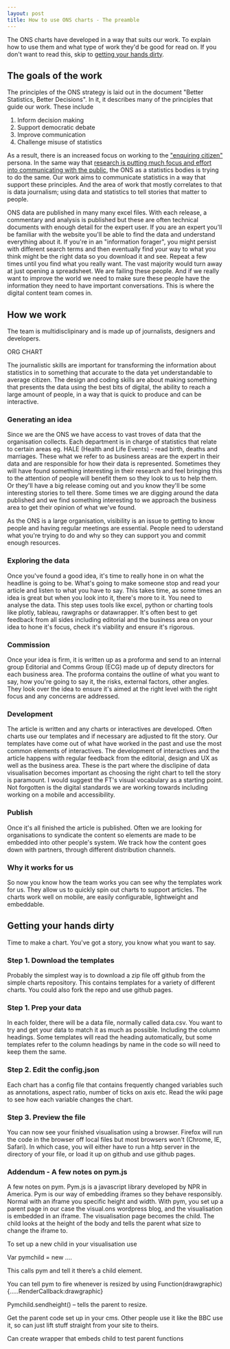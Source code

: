 ```yaml
---
layout: post
title: How to use ONS charts - The preamble
---
```



The ONS charts have developed in a way that suits our work. To explain how to use them and what type of work they'd be good for read on. If you don't want to read this, skip to [getting your hands dirty](\#handsdirty).

## The goals of the work

The principles of the ONS strategy is laid out in the document "Better Statistics, Better Decisions". In it, it describes many of the principles that guide our work. These include

1. Inform decision making
2. Support democratic debate
3. Improve communication
4. Challenge misuse of statistics

As a result, there is an increased focus on working to the ["enquiring citizen"](https://digitalblog.ons.gov.uk/2014/04/02/the-persona-touch/) persona. In the same way that [research is putting much focus and effort into communicating with the public](http://www.rcuk.ac.uk/innovation/impacts/), the ONS as a statistics bodies is trying to do the same. Our work aims to communicate statistics in a way that support these principles. And the area of work that mostly correlates to that is data journalism; using data and statistics to tell stories that matter to people.

ONS data are published in many many excel files. With each release, a commentary and analysis is published but these are often technical documents with enough detail for the expert user. If you are an expert you'll be familiar with the website you'll be able to find the data and understand everything about it. If you're in an "information forager", you might persist with different search terms and then eventually find your way to what you think might be the right data so you download it and see. Repeat a few times until you find what you really want. The vast majority would turn away at just opening a spreadsheet. We are failing these people. And if we really want to improve the world we need to make sure these people have the information they need to have important conversations. This is where the digital content team comes in. 

## How we work

The team is multidisclipinary and is made up of journalists, designers and developers. 

ORG CHART

The journalistic skills are important for transforming the information about statistics in to something that accurate to the data yet understandable to average citizen. The design and coding skills are about making something that presents the data using the best bits of digital, the ability to reach a large amount of people, in a way that is quick to produce and can be interactive.  



### Generating an idea

Since we are the ONS we have access to vast troves of data that the organisation collects. Each department is in charge of statistics that relate to certain areas eg. HALE (Health and Life Events) - read birth, deaths and marriages. These what we refer to as business areas are the expert in their data and are responsible for how their data is represented. Sometimes they will have found something interesting in their research and feel bringing this to the attention of people will benefit them so they look to us to help them. Or they'll have a big release coming out and you know they'll be some interesting stories to tell there. Some times we are digging around the data published and we find something interesting to we approach the business area to get their opinion of what we've found. 

As the ONS is a large organisation, visibility is an issue to getting to know people and having regular meetings are essential. People need to uderstand what you're trying to do and why so they can support you and commit enough resources. 

### Exploring the data

Once you've found a good idea, it's time to really hone in on what the headline is going to be. What's going to make someone stop and read your article and listen to what you have to say. This takes time, as some times an idea is great but when you look into it, there's more to it. You need to analyse the data. This step uses tools like excel, python or charting tools like plotly, tableau, rawgraphs or datawrapper. It's often best to get feedback from all sides including editorial and the business area on your idea to hone it's focus, check it's viability and ensure it's rigorous. 

### Commission

Once your idea is firm, it is written up as a proforma and send to an internal group Editorial and Comms Group (ECG) made up of deputy directors for each business area. The proforma contains the outline of what you want to say, how you're going to say it, the risks, external factors, other angles. They look over the idea to ensure it's aimed at the right level with the right focus and any concerns are addressed. 

### Development

The article is written and any charts or interactives are developed. Often charts use our templates and if necessary are adjusted to fit the story. Our templates have come out of what have worked in the past and use the most common elements of interactives. The development of interactives and the article happens with regular feedback from the editorial, design and UX as well as the business area. These is the part where the disclipine of data visualisation becomes important as choosing the right chart to tell the story is paramount. I would suggest the FT's visual vocabulary as a starting point. Not forgotten is the digital standards we are working towards including working on a mobile and accessibility. 

 ### Publish

Once it's all finished the article is published. Often we are looking for organisations to syndicate the content so elements are made to be embedded into other people's system. We track how the content goes down with partners, through different distribution channels. 

### Why it works for us

So now you know how the team works you can see why the templates work for us. They allow us to quickly spin out charts to support articles. The charts work well on mobile, are easily configurable, lightweight and embeddable. 

## Getting your hands dirty

Time to make a chart. You've got a story, you know what you want to say.

### Step 1. Download the templates

Probably the simplest way is to download a zip file off github from the simple charts repository.  This contains templates for a variety of different charts. You could also fork the repo and use github pages.

### Step 1. Prep your data

In each folder, there will be a data file, normally called data.csv. You want to try and get your data to match it as much as possible. Including the column headings. Some templates will read the heading automatically, but some templates refer to the column headings by name in the code so will need to keep them the same. 

### Step 2. Edit the config.json

Each chart has a config file that contains frequently changed variables such as annotations, aspect ratio, number of ticks on axis etc. Read the wiki page to see how each variable changes the chart.

### Step 3. Preview the file

You can now see your finished visualisation using a browser. Firefox will run the code in the browser off local files but most browsers won't (Chrome, IE, Safari). In which case, you will either have to run a http server in the directory of your file, or load it up on github and use github pages. 

### Addendum - A few notes on pym.js

A few notes on pym. Pym.js is a javascript library developed by NPR in America. Pym is our way of embedding iframes so they behave responsibly. Normal with an iframe you specific height and width. With pym, you set up a parent page in our case the visual.ons wordpress blog, and the visualisation is embedded in an iframe. The visualisation page becomes the child. The child looks at the height of the body and tells the parent what size to change the iframe to. 

To set up a new child in your visualisation use

Var pymchild = new ….

This calls pym and tell it there’s a child element.

You can tell pym to fire whenever is resized by using
Function(drawgraphic){…..RenderCallback:drawgraphic}

Pymchild.sendheight() – tells the parent to resize.

Get the parent code set up in your cms. Other people use it like the BBC use it, so can just lift stuff straight from your site to theirs.

Can create wrapper that embeds child to test parent functions

